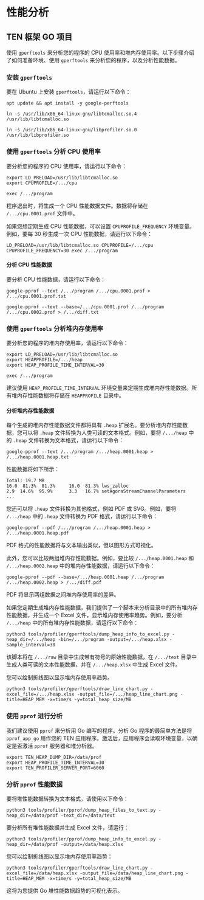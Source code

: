 # 性能分析

## TEN 框架 GO 项目

使用 `gperftools` 来分析您的程序的 CPU 使用率和堆内存使用率。以下步骤介绍了如何准备环境、使用 `gperftools` 来分析您的程序，以及分析性能数据。

### 安装 `gperftools`

要在 Ubuntu 上安装 `gperftools`，请运行以下命令：

```shell
apt update && apt install -y google-perftools

ln -s /usr/lib/x86_64-linux-gnu/libtcmalloc.so.4 /usr/lib/libtcmalloc.so

ln -s /usr/lib/x86_64-linux-gnu/libprofiler.so.0 /usr/lib/libprofiler.so
```

### 使用 `gperftools` 分析 CPU 使用率

要分析您的程序的 CPU 使用率，请运行以下命令：

```shell
export LD_PRELOAD=/usr/lib/libtcmalloc.so
export CPUPROFILE=/.../cpu

exec /.../program
```

程序退出时，将生成一个 CPU 性能数据文件。数据将存储在 `/.../cpu.0001.prof` 文件中。

如果您想定期生成 CPU 性能数据，可以设置 `CPUPROFILE_FREQUENCY` 环境变量。例如，要每 30 秒生成一次 CPU 性能数据，请运行以下命令：

```shell
LD_PRELOAD=/usr/lib/libtcmalloc.so CPUPROFILE=/.../cpu CPUPROFILE_FREQUENCY=30 exec /.../program
```

#### 分析 CPU 性能数据

要分析 CPU 性能数据，请运行以下命令：

```shell
google-pprof --text /.../program /.../cpu.0001.prof > /.../cpu.0001.prof.txt

google-pprof --text --base=/.../cpu.0001.prof /.../program /.../cpu.0002.prof > /.../diff.txt
```

### 使用 `gperftools` 分析堆内存使用率

要分析您的程序的堆内存使用率，请运行以下命令：

```shell
export LD_PRELOAD=/usr/lib/libtcmalloc.so
export HEAPPROFILE=/.../heap
export HEAP_PROFILE_TIME_INTERVAL=30

exec /.../program
```

建议使用 `HEAP_PROFILE_TIME_INTERVAL` 环境变量来定期生成堆内存性能数据。所有堆内存性能数据将存储在 `HEAPPROFILE` 目录中。

#### 分析堆内存性能数据

每个生成的堆内存性能数据文件都将具有 `.heap` 扩展名。要分析堆内存性能数据，您可以将 `.heap` 文件转换为人类可读的文本格式。例如，要将 `/.../heap` 中的 `.heap` 文件转换为文本格式，请运行以下命令：

```shell
google-pprof --text /.../program /.../heap.0001.heap > /.../heap.0001.heap.txt
```

性能数据将如下所示：

```text
Total: 19.7 MB
16.0  81.3%  81.3%     16.0  81.3% lws_zalloc
2.9  14.6%  95.9%      3.3   16.7% setAgoraStreamChannelParameters
...
```

您还可以将 `.heap` 文件转换为其他格式，例如 PDF 或 SVG。例如，要将 `/.../heap` 中的 `.heap` 文件转换为 PDF 格式，请运行以下命令：

```shell
google-pprof --pdf /.../program /.../heap.0001.heap > /.../heap.0001.heap.pdf
```

PDF 格式的性能数据将与文本输出类似，但以图形方式可视化。

此外，您可以比较两组堆内存性能数据。例如，要比较 `/.../heap.0001.heap` 和 `/.../heap.0002.heap` 中的堆内存性能数据，请运行以下命令：

```shell
google-pprof --pdf --base=/.../heap.0001.heap /.../program /.../heap.0002.heap > /.../diff.pdf
```

PDF 将显示两组数据之间堆内存使用率的差异。

如果您定期生成堆内存性能数据，我们提供了一个脚本来分析目录中的所有堆内存性能数据，并生成一个 Excel 文件，显示堆内存使用率趋势。例如，要分析 `/.../heap` 中的所有堆内存性能数据，请运行以下命令：

```shell
python3 tools/profiler/gperftools/dump_heap_info_to_excel.py -heap_dir=/.../heap -bin=/.../program -output=/.../heap.xlsx -sample_interval=30
```

该脚本将在 `/.../raw` 目录中生成带有符号的原始性能数据，在 `/.../text` 目录中生成人类可读的文本性能数据，并在 `/.../heap.xlsx` 中生成 Excel 文件。

您可以绘制折线图以显示堆内存使用率趋势。

```shell
python3 tools/profiler/gperftools/draw_line_chart.py -excel_file=/.../heap.xlsx -output_file=/.../heap_line_chart.png -title=HEAP_MEM -x=time/s -y=total_heap_size/MB
```

### 使用 `pprof` 进行分析

我们建议使用 `pprof` 来分析用 Go 编写的程序。分析 Go 程序的最简单方法是将 `pprof_app_go` 用作您的 TEN 应用程序。激活后，应用程序会读取环境变量，以确定是否激活 `pprof` 服务器和堆分析器。

```shell
export TEN_HEAP_DUMP_DIR=/data/prof
export HEAP_PROFILE_TIME_INTERVAL=30
export TEN_PROFILER_SERVER_PORT=6060
```

### 分析 `pprof` 性能数据

要将堆性能数据转换为文本格式，请使用以下命令：

```shell
python3 tools/profiler/pprof/dump_heap_files_to_text.py -heap_dir=/data/prof -text_dir=/data/text
```

要分析所有堆性能数据并生成 Excel 文件，请运行：

```shell
python3 tools/profiler/pprof/dump_heap_info_to_excel.py -heap_dir=/data/prof -output=/data/heap.xlsx
```

您可以绘制折线图以显示堆内存使用率趋势：

```shell
python3 tools/profiler/gperftools/draw_line_chart.py -excel_file=/data/heap.xlsx -output_file=/data/heap_line_chart.png -title=HEAP_MEM -x=time/s -y=total_heap_size/MB
```

这将为您提供 Go 堆性能数据趋势的可视化表示。
